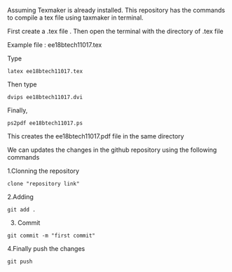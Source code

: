 Assuming Texmaker is already installed. This repository has the commands to compile a tex file using taxmaker in terminal.

First create a .tex file . Then open the terminal with the directory of .tex file 

Example file : ee18btech11017.tex

Type 


```
latex ee18btech11017.tex
```

Then type

```
dvips ee18btech11017.dvi
```

Finally,

```
ps2pdf ee18btech11017.ps
```

This creates the ee18btech11017.pdf file in the same directory


We can updates the changes in the github repository using the following commands

1.Clonning the repository 

```
clone "repository link"
```
2.Adding 

```
git add .                 
```                                                 

3. Commit 
```
git commit -m "first commit"                 
```

4.Finally push the changes 
```
git push
```




